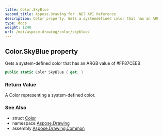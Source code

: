 ```yaml
---
title: Color.SkyBlue
second_title: Aspose.Drawing for .NET API Reference
description: Color property. Gets a systemdefined color that has an ARGB value of FF87CEEB
type: docs
weight: 1240
url: /net/aspose.drawing/color/skyblue/
---
```

## Color.SkyBlue property

Gets a system-defined color that has an ARGB value of #FF87CEEB.

```csharp
public static Color SkyBlue { get; }
```

### Return Value

A Color representing a system-defined color.

### See Also

* struct [Color](../)
* namespace [Aspose.Drawing](../../color/)
* assembly [Aspose.Drawing.Common](../../../)


